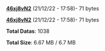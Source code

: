 [**46xj8vN2**](/data/46xj8vN2.txt) (21/12/22 - 17:58)- 71 bytes

[**46xj8vN2**](/data/46xj8vN2.txt) (21/12/22 - 17:58)- 71 bytes

**Total Datas**: 1038

**Total Size**: 6.67 MB / 6.7 MB